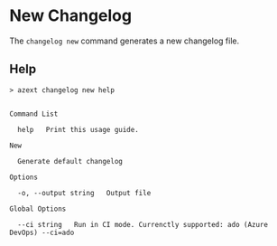# New Changelog

The `changelog new` command generates a new changelog file.

## Help

```text
> azext changelog new help
```

[//]: # "#help-definition[command=changelog,new,help]"

```text

Command List

  help   Print this usage guide.

New

  Generate default changelog

Options

  -o, --output string   Output file

Global Options

  --ci string   Run in CI mode. Currenctly supported: ado (Azure DevOps) --ci=ado

```

[//]: # "#help-definition[end]"
